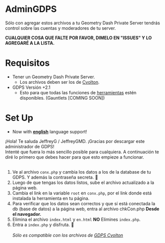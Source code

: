 # AdminGDPS
Sólo con agregar estos archivos a tu Geometry Dash Private Server tendrás control sobre las cuentas y moderadores de tu server.

**CUALQUIER COSA QUE FALTE POR FAVOR, DIMELO EN "ISSUES" Y LO AGREGARÉ A LA LISTA.**


# Requisitos
* Tener un Geometry Dash Private Server.
  * Los archivos deben ser los de [Cvolton](https://github.com/Cvolton/GMDprivateServer).
* GDPS Versión +2.1
  * Esto para que todas las funciones de [herramientas](./herramientas) estén disponibles. (Gauntlets [COMING SOON])

# Set Up
* Now with [**english**](EN_README.md) language support!

¡Hola! Te saluda JeffreyG / JeffreyGMD. ¡Gracias por descargar este administrador de GDPS!<br>
Intenté que fuera lo más sencillo posible para cualquiera. A continuación te diré lo primero que debes hacer para que esto empieze a funcionar. <br><br>

1. Ve al archivo `conx.php` y cambia los datos a los de la database de tu GDPS. Y además la contraseña secreta. 🤫<br>
2. Luego de que tengas los datos listos, sube el archivo actualizado a la página web.<br>
3. Cambia el link en la variable `root` en `conx.php`, por el link donde está instalada la herramienta en tu página.<br>
4. Para verificar que los datos sean correctos y que sí está conectada la db (base de datos) a la página web, entra al archivo chkCon.php **Desde el navegador.**
5. Elimina el archivo `index.html` y `en.html` **NO** Elimines `index.php`.
6. Entra a `index.php` y disfruta. 🙂 <br><br>
*Sólo es compatible con los archivos de [GDPS Cvolton](https://github.com/Cvolton/GMDprivateServer)*
